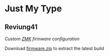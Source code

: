 # Just My Type

## Reviung41

_Custom [ZMK](https://github.com/zmkfirmware/zmk) firmware configuration_

Download [firmware.zip](firmware.zip) to extract the latest build

